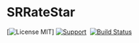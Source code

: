 # SRRateStar

[![License MIT](https://img.shields.io/badge/license-MIT-green.svg?style=flat)]
[![Support](https://img.shields.io/badge/support-iOS%206%2B%20-blue.svg?style=flat)](https://www.apple.com/nl/ios/)&nbsp;
[![Build Status](https://img.shields.io/badge/build-passing-brightgreen.svg)](https://travis-ci.org/ibireme/YYKit)
